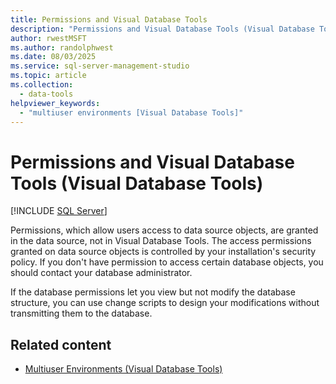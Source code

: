 ```yaml
---
title: Permissions and Visual Database Tools
description: "Permissions and Visual Database Tools (Visual Database Tools)"
author: rwestMSFT
ms.author: randolphwest
ms.date: 08/03/2025
ms.service: sql-server-management-studio
ms.topic: article
ms.collection:
  - data-tools
helpviewer_keywords:
  - "multiuser environments [Visual Database Tools]"
---
```

# Permissions and Visual Database Tools (Visual Database Tools)

[!INCLUDE [SQL Server](../includes/applies-to-version/sqlserver.md)]

Permissions, which allow users access to data source objects, are granted in the data source, not in Visual Database Tools. The access permissions granted on data source objects is controlled by your installation's security policy. If you don't have permission to access certain database objects, you should contact your database administrator.

If the database permissions let you view but not modify the database structure, you can use change scripts to design your modifications without transmitting them to the database.

## Related content

- [Multiuser Environments (Visual Database Tools)](multiuser-environments-visual-database-tools.md)
